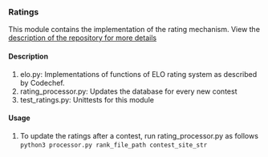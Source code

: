 ### Ratings

This module contains the implementation of the rating mechanism. View the [description of the repository for more details](../README.md)

#### Description
1. elo.py: Implementations of functions of ELO rating system as described by Codechef.
2. rating_processor.py: Updates the database for every new contest
3. test_ratings.py: Unittests for this module

#### Usage
1. To update the ratings after a contest, run rating_processor.py as follows
`python3 processor.py rank_file_path contest_site_str`